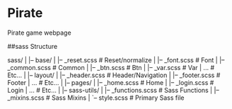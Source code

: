 # Pirate
Pirate game webpage

##sass Structure

sass/
|
|– base/
|   |– _reset.scss       # Reset/normalize
|   |– _font.scss        # Font
|   |– _common.scss      # Common
|   |– _btn.scss         # Btn
|   |– _var.scss         # Var
|   ...                  # Etc…
|
|– layout/
|   |– _header.scss      # Header/Navigation
|   |– _footer.scss      # Footer
|   ...                  # Etc…
|
|– pages/
|   |– _home.scss        # Home
|   |– _login.scss       # Login
|   ...                  # Etc…
|
|– sass-utils/
|   |– _functions.scss   # Sass Functions
|   |– _mixins.scss      # Sass Mixins
|
`– style.scss            # Primary Sass file
